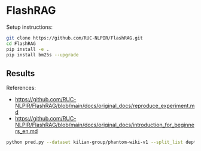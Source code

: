 # FlashRAG

Setup instructions:

```bash
git clone https://github.com/RUC-NLPIR/FlashRAG.git
cd FlashRAG
pip install -e .
pip install bm25s --upgrade
```

<!-- Install dependencies:

> \[!TIP\]
> Pyserini relies on Java. To update Java version, run `conda install -c conda-forge openjdk=21`.

```bash
pip install pyserini
``` -->

## Results

References:
- https://github.com/RUC-NLPIR/FlashRAG/blob/main/docs/original_docs/reproduce_experiment.md
- https://github.com/RUC-NLPIR/FlashRAG/blob/main/docs/original_docs/introduction_for_beginners_en.md

```bash
python pred.py --dataset kilian-group/phantom-wiki-v1 --split_list depth_20_size_50_seed_1 -od out-XXXX --model_name meta-llama/llama-3.3-70b-instruct --method ircot
```
